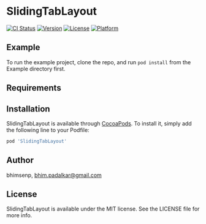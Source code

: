 # SlidingTabLayout

[![CI Status](https://img.shields.io/travis/bhimsenp/SlidingTabLayout.svg?style=flat)](https://travis-ci.org/bhimsenp/SlidingTabLayout)
[![Version](https://img.shields.io/cocoapods/v/SlidingTabLayout.svg?style=flat)](https://cocoapods.org/pods/SlidingTabLayout)
[![License](https://img.shields.io/cocoapods/l/SlidingTabLayout.svg?style=flat)](https://cocoapods.org/pods/SlidingTabLayout)
[![Platform](https://img.shields.io/cocoapods/p/SlidingTabLayout.svg?style=flat)](https://cocoapods.org/pods/SlidingTabLayout)

## Example

To run the example project, clone the repo, and run `pod install` from the Example directory first.

## Requirements

## Installation

SlidingTabLayout is available through [CocoaPods](https://cocoapods.org). To install
it, simply add the following line to your Podfile:

```ruby
pod 'SlidingTabLayout'
```

## Author

bhimsenp, bhim.padalkar@gmail.com

## License

SlidingTabLayout is available under the MIT license. See the LICENSE file for more info.
